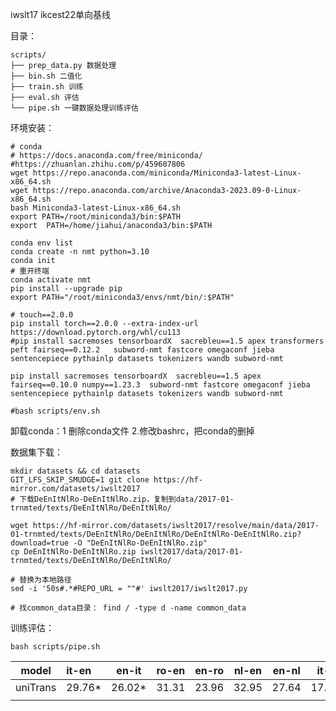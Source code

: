 iwslt17 ikcest22单向基线

目录：

```shell
scripts/
├── prep_data.py 数据处理
├── bin.sh 二值化
├── train.sh 训练
├── eval.sh 评估
└── pipe.sh 一键数据处理训练评估
```

环境安装：

```shell
# conda
# https://docs.anaconda.com/free/miniconda/
#https://zhuanlan.zhihu.com/p/459607806
wget https://repo.anaconda.com/miniconda/Miniconda3-latest-Linux-x86_64.sh
wget https://repo.anaconda.com/archive/Anaconda3-2023.09-0-Linux-x86_64.sh
bash Miniconda3-latest-Linux-x86_64.sh
export PATH=/root/miniconda3/bin:$PATH
export  PATH=/home/jiahui/anaconda3/bin:$PATH

conda env list
conda create -n nmt python=3.10
conda init 
# 重开终端
conda activate nmt   
pip install --upgrade pip
export PATH="/root/miniconda3/envs/nmt/bin/:$PATH"
```



```shell
# touch==2.0.0
pip install torch==2.0.0 --extra-index-url https://download.pytorch.org/whl/cu113
#pip install sacremoses tensorboardX  sacrebleu==1.5 apex transformers peft fairseq==0.12.2   subword-nmt fastcore omegaconf jieba  sentencepiece pythainlp datasets tokenizers wandb subword-nmt

pip install sacremoses tensorboardX  sacrebleu==1.5 apex fairseq==0.10.0 numpy==1.23.3  subword-nmt fastcore omegaconf jieba  sentencepiece pythainlp datasets tokenizers wandb subword-nmt

#bash scripts/env.sh
```



卸载conda：1 删除conda文件 2.修改bashrc，把conda的删掉



数据集下载：

```shell
mkdir datasets && cd datasets
GIT_LFS_SKIP_SMUDGE=1 git clone https://hf-mirror.com/datasets/iwslt2017
# 下载DeEnItNlRo-DeEnItNlRo.zip，复制到data/2017-01-trnmted/texts/DeEnItNlRo/DeEnItNlRo/

wget https://hf-mirror.com/datasets/iwslt2017/resolve/main/data/2017-01-trnmted/texts/DeEnItNlRo/DeEnItNlRo/DeEnItNlRo-DeEnItNlRo.zip?download=true -O "DeEnItNlRo-DeEnItNlRo.zip"
cp DeEnItNlRo-DeEnItNlRo.zip iwslt2017/data/2017-01-trnmted/texts/DeEnItNlRo/DeEnItNlRo/

# 替换为本地路径
sed -i '50s#.*#REPO_URL = ""#' iwslt2017/iwslt2017.py

# 找common_data目录： find / -type d -name common_data
```



训练评估：

```shell
bash scripts/pipe.sh
```



| model    | it-en  | en-it  | ro-en | en-ro | nl-en | en-nl | it-ro  | ro-it  | avg  |
| -------- | :----- | ------ | ----- | ----- | ----- | ----- | ------ | ------ | ---- |
| uniTrans | 29.76* | 26.02* | 31.31 | 23.96 | 32.95 | 27.64 | 17.22* | 18.45* |      |
|          |        |        |       |       |       |       |        |        |      |


